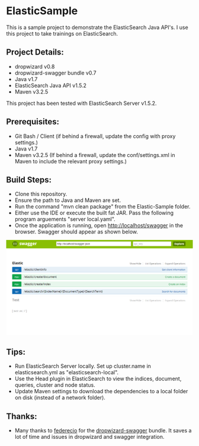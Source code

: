 ElasticSample
=============

This is a sample project to demonstrate the ElasticSearch Java API's. I use this project to take 
trainings on ElasticSearch.

Project Details:
----------------
- dropwizard v0.8
- dropwizard-swagger bundle v0.7
- Java v1.7
- ElasticSearch Java API v1.5.2
- Maven v3.2.5

This project has been tested with ElasticSearch Server v1.5.2.

Prerequisites:
--------------
- Git Bash / Client (if behind a firewall, update the config with proxy settings.)
- Java v1.7
- Maven v3.2.5 (If behind a firewall, update the conf/settings.xml in Maven to include the relevant proxy settings.)

Build Steps: 
------------
- Clone this repository.
- Ensure the path to Java and Maven are set.
- Run the command "mvn clean package" from the Elastic-Sample folder.
- Either use the IDE or execute the built fat JAR. Pass the following program arguements "server local.yaml".
- Once the application is running, open [http://localhost/swagger](http://localhost/swagger) in the browser. Swagger
should appear as shown below.

![Swagger](/Elastic-Sample/swagger.png?raw=true "Swagger") 


Tips:
-----
- Run ElasticSearch Server locally. Set up cluster.name in elasticsearch.yml as "elasticsearch-local".
- Use the Head plugin in ElasticSearch to view the indices, document, queries, cluster and node status.
- Update Maven settings to download the dependencies to a local folder on disk (instead of a network folder).

Thanks:
-------
- Many thanks to [federecio](https://github.com/federecio) for the [dropwizard-swagger](https://github.com/federecio/dropwizard-swagger) 
bundle. It saves a lot of time and issues in dropwizard and swagger integration.
